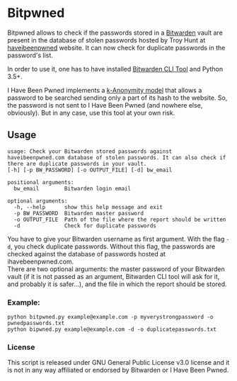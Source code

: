 # Bitpwned
Bitpwned allows to check if the passwords stored in a [Bitwarden](https://www.bitwarden.com) vault are present in the database of stolen passwords hosted by Troy Hunt at [haveibeenpwned](https://haveibeenpwned.com/Passwords) website. It can now check for duplicate passwords in the password's list.

In order to use it, one has to have installed [Bitwarden CLI Tool](https://help.bitwarden.com/article/cli/) and Python 3.5+.

I Have Been Pwned implements a  [k-Anonymity model](https://haveibeenpwned.com/API/v2#SearchingPwnedPasswordsByRange) that allows a password to be searched sending only a part of its hash to the website. So, the password is not sent to I Have Been Pwned (and nowhere else, obviously). But in any case, use this tool at your own risk.

## Usage

```
usage: Check your Bitwarden stored passwords against haveibeenpwned.com database of stolen passwords. It can also check if there are duplicate passwords in your vault.
[-h] [-p BW_PASSWORD] [-o OUTPUT_FILE] [-d] bw_email

positional arguments:
  bw_email        Bitwarden login email

optional arguments:
  -h, --help      show this help message and exit
  -p BW_PASSWORD  Bitwarden master password
  -o OUTPUT_FILE  Path of the file where the report should be written
  -d              Check for duplicate passwords
```

You have to give your Bitwarden username as first argument. With the flag ``-d``, you check duplicate passwords. Without this flag, the passwords are checked against the database of passwords hosted at ihavebeenpwned.com.  
There are two optional arguments: the master password of your Bitwarden vault (if it is not passed as an argument, Bitwarden CLI tool will ask for it, and probably it is safer...), and the file in which the report should be stored.

### Example: 
```
python bitpwned.py example@example.com -p myverystrongpassword -o pwnedpasswords.txt
python bipwned.py example@example.com -d -o duplicatepasswords.txt
```
### License
This script is released under GNU General Public License v3.0 license and it is not in any way affiliated or endorsed by Bitwarden or I Have Been Pwned.
